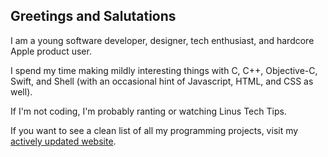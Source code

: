 ## Greetings and Salutations

I am a young software developer, designer, tech enthusiast, and hardcore Apple product user.

I spend my time making mildly interesting things with C, C++, Objective-C, Swift, and Shell (with an occasional hint of Javascript, HTML, and CSS as well).

If I'm not coding, I'm probably ranting or watching Linus Tech Tips.

If you want to see a clean list of all my programming projects, visit my [actively updated website](https://bitespotatobacks.github.io).
